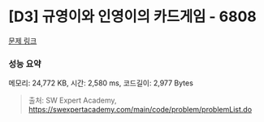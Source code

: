 # [D3] 규영이와 인영이의 카드게임 - 6808 

[문제 링크](https://swexpertacademy.com/main/code/problem/problemDetail.do?contestProbId=AWgv9va6HnkDFAW0) 

### 성능 요약

메모리: 24,772 KB, 시간: 2,580 ms, 코드길이: 2,977 Bytes



> 출처: SW Expert Academy, https://swexpertacademy.com/main/code/problem/problemList.do